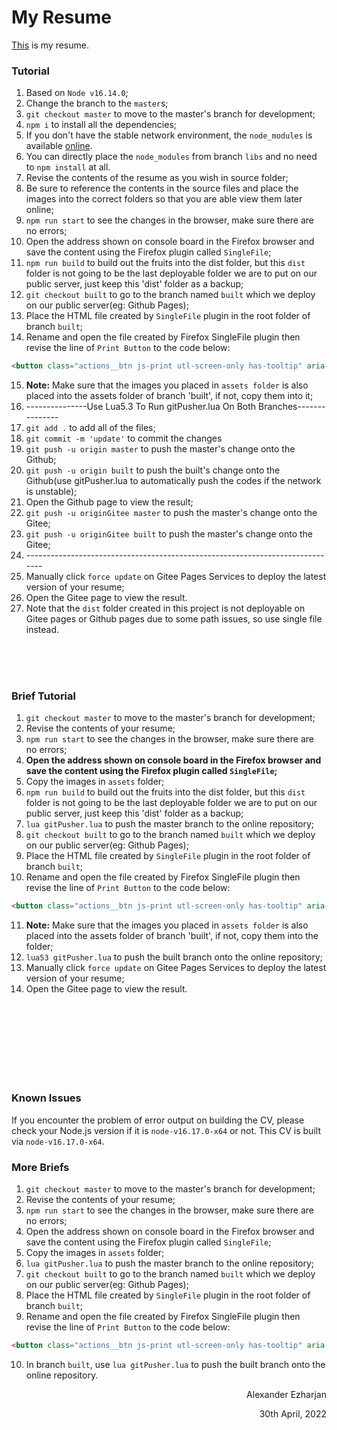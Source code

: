 # My Resume
[This](https://ezharjan.github.io/cv) is my resume.


### Tutorial

1. Based on `Node v16.14.0`;
2. Change the branch to the `master`s;
3. `git checkout master` to move to the master's branch for development;
4. `npm i` to install all the dependencies;
5. If you don't have the stable network environment, the `node_modules` is available [online](xxx).
6. You can directly place the `node_modules` from branch `libs` and no need to `npm install` at all.
7. Revise the contents of the resume as you wish in source folder;
8. Be sure to reference the contents in the source files and place the images into the correct folders so that you are able view them later online;
9. `npm run start` to see the changes in the browser, make sure there are no errors;
10. Open the address shown on console board in the Firefox browser and save the content using the Firefox plugin called `SingleFile`;
11. `npm run build` to build out the fruits into the dist folder, but this `dist` folder is not going to be the last deployable folder we are to put on our public server, just keep this 'dist' folder as a backup;
12. `git checkout built` to go to the branch named `built` which we deploy on our public server(eg: Github Pages);
13. Place the HTML file created by `SingleFile` plugin in the root folder of branch `built`;
14. Rename and open the file created by Firefox SingleFile plugin then revise the line of `Print Button` to the code below:
```html
<button class="actions__btn js-print utl-screen-only has-tooltip" aria-label="Print Résumé" onclick="print()">
```
15. **Note:** Make sure that the images you placed in `assets folder` is also placed into the assets folder of branch 'built', if not, copy them into it; 
16. \---------------Use Lua5.3 To Run gitPusher.lua On Both Branches---------------
17. `git add .` to add all of the files;
18. `git commit -m 'update'` to commit the changes
19. `git push -u origin master` to push the master's change onto the Github;
20. `git push -u origin built` to push the built's change onto the Github(use gitPusher.lua to automatically push the codes if the network is unstable);
21. Open the Github page to view the result;
22. `git push -u originGitee master` to push the master's change onto the Gitee;
23. `git push -u originGitee built` to push the master's change onto the Gitee;
24. \------------------------------------------------------------------------------
25. Manually click `force update` on Gitee Pages Services to deploy the latest version of your resume;
26. Open the Gitee page to view the result.
27. Note that the `dist` folder created in this project is not deployable on Gitee pages or Github pages due to some path issues, so use single file instead.


<br>
<br>
<br>

### Brief Tutorial

1. `git checkout master` to move to the master's branch for development;
2. Revise the contents of your resume;
3. `npm run start` to see the changes in the browser, make sure there are no errors;
4. **Open the address shown on console board in the Firefox browser and save the content using the Firefox plugin called `SingleFile`;**
5. Copy the images in `assets` folder;
6. `npm run build` to build out the fruits into the dist folder, but this `dist` folder is not going to be the last deployable folder we are to put on our public server, just keep this 'dist' folder as a backup;
7. `lua gitPusher.lua` to push the master branch to the online repository;
8. `git checkout built` to go to the branch named `built` which we deploy on our public server(eg: Github Pages);
9.  Place the HTML file created by `SingleFile` plugin in the root folder of branch `built`;
10. Rename and open the file created by Firefox SingleFile plugin then revise the line of `Print Button` to the code below:
```html
<button class="actions__btn js-print utl-screen-only has-tooltip" aria-label="Print Résumé" onclick="print()">
```
11. **Note:** Make sure that the images you placed in `assets folder` is also placed into the assets folder of branch 'built', if not, copy them into the folder; 
12. `lua53 gitPusher.lua` to push the built branch onto the online repository;
13. Manually click `force update` on Gitee Pages Services to deploy the latest version of your resume;
14. Open the Gitee page to view the result.


<br>
<br>
<br>
<br>
<br>
<br>
<br>


### Known Issues
If you encounter the problem of error output on building the CV, please check your Node.js version if it is `node-v16.17.0-x64` or not. This CV is built via `node-v16.17.0-x64`.



### More Briefs

1. `git checkout master` to move to the master's branch for development;
2. Revise the contents of your resume;
3. `npm run start` to see the changes in the browser, make sure there are no errors;
4. Open the address shown on console board in the Firefox browser and save the content using the Firefox plugin called `SingleFile`;
5. Copy the images in `assets` folder;
6. `lua gitPusher.lua` to push the master branch to the online repository;
7. `git checkout built` to go to the branch named `built` which we deploy on our public server(eg: Github Pages);
8.  Place the HTML file created by `SingleFile` plugin in the root folder of branch `built`;
9.  Rename and open the file created by Firefox SingleFile plugin then revise the line of `Print Button` to the code below:
```html
<button class="actions__btn js-print utl-screen-only has-tooltip" aria-label="Print Résumé" onclick="print()">
```
10.  In branch `built`, use `lua gitPusher.lua` to push the built branch onto the online repository.




<p align="right">Alexander Ezharjan</p>
<p align="right">30th April, 2022</p>